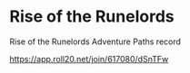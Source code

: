 # Rise of the Runelords
Rise of the Runelords Adventure Paths record

https://app.roll20.net/join/617080/dSnTFw
